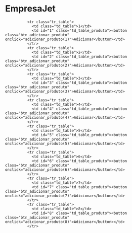 # EmpresaJet



              <tr class="tr_table">
                <td class="td_table">1</td>
                <td id="1" class="td_table_produto"><button class="btn_adicionar_produto" onclick="adicionar_produto(1)">Adicionar</button></td>
              </tr>
              <tr class="tr_table">
                <td class="td_table">2</td>
                <td id="2" class="td_table_produto"><button class="btn_adicionar_produto" onclick="adicionar_produto(2)">Adicionar</button></td>
              </tr>
              <tr class="tr_table">
                <td class="td_table">3</td>
                <td id="3" class="td_table_produto"><button class="btn_adicionar_produto" onclick="adicionar_produto(3)">Adicionar</button></td>
              </tr>
              <tr class="tr_table">
                <td class="td_table">4</td>
                <td id="4" class="td_table_produto"><button class="btn_adicionar_produto" onclick="adicionar_produto(4)">Adicionar</button></td>
              </tr>
              <tr class="tr_table">
                <td class="td_table">5</td>
                <td id="5" class="td_table_produto"><button class="btn_adicionar_produto" onclick="adicionar_produto(5)">Adicionar</button></td>
              </tr>
              <tr class="tr_table">
                <td class="td_table">6</td>
                <td id="6" class="td_table_produto"><button class="btn_adicionar_produto" onclick="adicionar_produto(6)">Adicionar</button></td>
              </tr>
              <tr class="tr_table">
                <td class="td_table">7</td>
                <td id="7" class="td_table_produto"><button class="btn_adicionar_produto" onclick="adicionar_produto(7)">Adicionar</button></td>
              </tr>
              <tr class="tr_table">
                <td class="td_table">8</td>
                <td id="8" class="td_table_produto"><button class="btn_adicionar_produto" onclick="adicionar_produto(8)">Adicionar</button></td>
              </tr>
